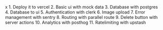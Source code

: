 x 1. Deploy it to vercel 
2. Basic ui with mock data
3. Database with postgres
4. Database to ui
5. Authentication with clerk
6. Image upload 
7. Error management with sentry
8. Routing with parallel route
9. Delete button with server actions
10. Analytics with posthog
11. Ratelimiting with upstash


